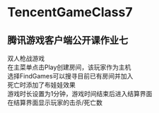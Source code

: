 # TencentGameClass7
## 腾讯游戏客户端公开课作业七  
双人枪战游戏  
在主菜单点击Play创建房间，该玩家作为主机  
选择FindGames可以搜寻目前已有房间并加入  
死亡时添加了布娃娃效果  
游戏时长设置为1分钟，游戏时间结束后进入结算界面  
在结算界面显示玩家的击杀/死亡数  
